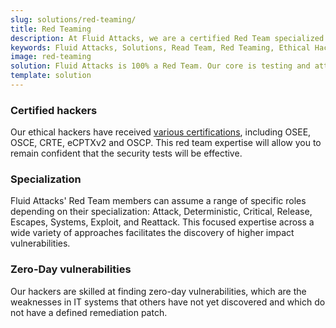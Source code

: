 ```yaml
---
slug: solutions/red-teaming/
title: Red Teaming
description: At Fluid Attacks, we are a certified Red Team specialized in testing and attacking IT systems to detect vulnerabilities that can pose risks to your company.
keywords: Fluid Attacks, Solutions, Read Team, Red Teaming, Ethical Hacking, Security, Vulnerability
image: red-teaming
solution: Fluid Attacks is 100% a Red Team. Our core is testing and attacking infrastructures, applications, and source codes to find vulnerabilities that may pose risks to the assets of the owners and users of those systems. Our certified ethical hackers, continuously aiming to discover and employ novel tools and approaches, simulate cybercriminal attacks on your company’s information technology to assess its security controls and status. Based on these findings, we can then provide you with advice to determine the best ways to resolve your systems’ weaknesses and improve your protection against the countless, constant internal and external threats in cybersecurity.
template: solution
---
```


<div class="sect2">

### Certified hackers

Our ethical hackers have received [various certifications](../../about-us/certifications/),
including OSEE, OSCE, CRTE, eCPTXv2 and OSCP.
This red team expertise will allow you to remain confident
that the security tests will be effective.

</div>

<div class="sect2">

### Specialization

Fluid Attacks' Red Team members can assume a range of specific roles
depending on their specialization:
Attack, Deterministic, Critical,
Release, Escapes, Systems, Exploit, and Reattack.
This focused expertise
across a wide variety of approaches
facilitates the discovery of higher impact vulnerabilities.

</div>

<div class="sect2">

### Zero-Day vulnerabilities

Our hackers are skilled at finding zero-day vulnerabilities,
which are the weaknesses in IT systems
that others have not yet discovered
and which do not have a defined remediation patch.

</div>
